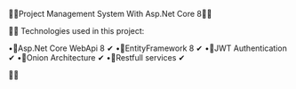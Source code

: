 🔸🔷Project Management System With Asp.Net Core 8🔷🔸

🔹🔷
Technologies used in this project:

•🔸Asp.Net Core WebApi 8 ✔
•🔸EntityFramework 8 ✔
•🔸JWT Authentication ✔
•🔸Onion Architecture ✔
•🔸Restfull services ✔

🔷🔹
